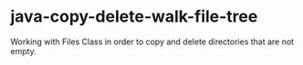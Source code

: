 # java-copy-delete-walk-file-tree
Working with Files Class in order to copy and delete directories that are not empty.
